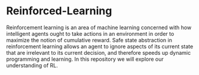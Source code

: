 # Reinforced-Learning
Reinforcement learning is an area of machine learning concerned with how intelligent agents ought to take actions in an environment in order to maximize the notion of cumulative reward. Safe state abstraction in reinforcement learning allows an
agent to ignore aspects of its current state that are irrelevant to its current decision, and therefore speeds up dynamic programming and learning. In this repository we will explore our understanding of RL.
